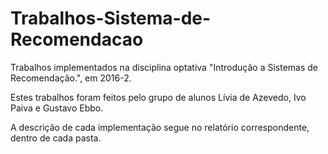 # Trabalhos-Sistema-de-Recomendacao
Trabalhos implementados na disciplina optativa "Introdução a Sistemas de Recomendação.", em 2016-2.

Estes trabalhos foram feitos pelo grupo de alunos Lívia de Azevedo, Ivo Paiva e Gustavo Ebbo.

A descrição de cada implementação segue no relatório correspondente, dentro de cada pasta.
